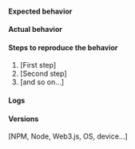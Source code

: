 <!---

Steps before creating an issue:

1. I've read the documentation.
2. I was looking for an solution on stackoverflow or something else.
3. I was looking for an identical issue.

-->

#### Expected behavior

#### Actual behavior

#### Steps to reproduce the behavior

1. [First step]
2. [Second step]
3. [and so on...]

#### Logs

#### Versions

[NPM, Node, Web3.js, OS, device...]
